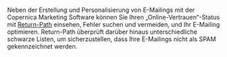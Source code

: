 Neben der Erstellung und Personalisierung von E-Mailings mit der
Copernica Marketing Software können Sie Ihren „Online-Vertrauen“-Status
mit [Return-Path](http://www.copernica.com/en/about-us/news/return-path-improved-deliverability-and-trust)
einsehen, Fehler suchen und vermeiden, und Ihr E-Mailing optimieren.
Return-Path überprüft darüber hinaus unterschiedliche schwarze Listen,
um sicherzustellen, dass Ihre E-Mailings nicht als SPAM gekennzeichnet
werden.
